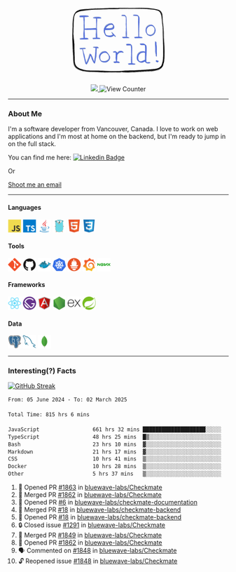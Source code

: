 <div align="center">
    <img src="./img/hello_world.webp" height="200px" width="">
    <div>
        <a href="https://www.linkedin.com/in/ajhollid">
            <img src="https://img.shields.io/badge/LinkedIn-blue"/>
        </a>
        <img src="https://komarev.com/ghpvc/?username=ajhollid&color=yellow" alt="View Counter">
    </div>
</div>

---

### About Me

I'm a software developer from Vancouver, Canada. I love to work on web applications and I'm most at home on the backend, but I'm ready to jump in on the full stack.

You can find me here: [![Linkedin Badge](https://img.shields.io/badge/-ajhollid-blue?style=flat&logo=Linkedin&logoColor=white)](https://www.linkedin.com/in/ajhollid)

Or

[Shoot me an email](mailto:ajhollid@gmail.com)

---

#### Languages

<div>
    <img src="./img/devicons/javascript-original.svg" width=30 height=30 alt="JavaScript">
    <img src="/img/devicons/typescript-original.svg" width=30 height=30 alt="TypeScript">
    <img src="./img/devicons/java-original.svg" width=30 height=30 alt="Java">
    <img src="./img/devicons/go-original.svg" width=30 height=30 alt="Golang">
    <img src="./img/devicons/html5-original.svg" width=30 height=30 alt="HTML 5">
    <img src="./img/devicons/css3-original.svg" width=30 height=30 alt="CSS 3">
</div>

#### Tools

<div>
    <img src="./img/devicons/git-original.svg" width=30 height=30 alt="Git">
    <img src="./img/devicons/github-original.svg" width=30 height=30 alt="Github">
    <img src="./img/devicons/docker-original.svg" width=30 
    height=30 alt="Docker">
    <img src="./img/devicons/kubernetes-original.svg" width=30 height=30 alt="K8">
    <img src="./img/devicons/prometheus-original.svg" width=30 height=30 alt="Prometheus">
    <img src="./img/devicons/grafana-original.svg" width=30 height=30 alt="Grafana">
    <img src="./img/devicons/nginx-original.svg" width=30 height=30 alt="Nginx">
</div>

#### Frameworks

<div>
    <img src="./img/devicons/react-original.svg" width=30 height=30 alt="React">
    <img src="./img/devicons/gatsby-original.svg" width=30 height=30 alt="Gatsby">
    <img src="./img/devicons/angularjs-original.svg" width=30 height=30 alt="AngularJS">
    <img src="./img/devicons/nodejs-original.svg" width=30 height=30 alt="NodeJS">
    <img src="./img/devicons/express-original.svg" width=30 height=30 alt="Express">
    <img src="./img/devicons/spring-original.svg" width=30 height=30 alt="Spring">
</div>

#### Data

<div>
    <img src="./img/devicons/postgresql-original.svg" width=30 height=30 alt="Postgresql">
    <img src="./img/devicons/mysql-original.svg" width=30 height=30 alt="Mysql">
    <img src="./img/devicons/mongodb-original.svg" width=30 height=30 alt="MongoDB">
</div>

---

### Interesting(?) Facts

[![GitHub Streak](http://github-readme-streak-stats.herokuapp.com?user=ajhollid)](https://git.io/streak-stats)

 <!--START_SECTION:waka-->

```txt
From: 05 June 2024 - To: 02 March 2025

Total Time: 815 hrs 6 mins

JavaScript                 661 hrs 32 mins ████████████████████░░░░░   80.60 %
TypeScript                 48 hrs 25 mins  █▒░░░░░░░░░░░░░░░░░░░░░░░   05.90 %
Bash                       23 hrs 10 mins  ▓░░░░░░░░░░░░░░░░░░░░░░░░   02.82 %
Markdown                   21 hrs 17 mins  ▓░░░░░░░░░░░░░░░░░░░░░░░░   02.60 %
CSS                        10 hrs 41 mins  ▒░░░░░░░░░░░░░░░░░░░░░░░░   01.30 %
Docker                     10 hrs 28 mins  ▒░░░░░░░░░░░░░░░░░░░░░░░░   01.28 %
Other                      5 hrs 37 mins   ▒░░░░░░░░░░░░░░░░░░░░░░░░   00.69 %
```

<!--END_SECTION:waka-->


<!--START_SECTION:activity-->
1. 💪 Opened PR [#1863](https://github.com/bluewave-labs/Checkmate/pull/1863) in [bluewave-labs/Checkmate](https://github.com/bluewave-labs/Checkmate)
2. 🎉 Merged PR [#1862](https://github.com/bluewave-labs/Checkmate/pull/1862) in [bluewave-labs/Checkmate](https://github.com/bluewave-labs/Checkmate)
3. 💪 Opened PR [#6](https://github.com/bluewave-labs/checkmate-documentation/pull/6) in [bluewave-labs/checkmate-documentation](https://github.com/bluewave-labs/checkmate-documentation)
4. 🎉 Merged PR [#18](https://github.com/bluewave-labs/checkmate-backend/pull/18) in [bluewave-labs/checkmate-backend](https://github.com/bluewave-labs/checkmate-backend)
5. 💪 Opened PR [#18](https://github.com/bluewave-labs/checkmate-backend/pull/18) in [bluewave-labs/checkmate-backend](https://github.com/bluewave-labs/checkmate-backend)
6. 🔒 Closed issue [#1291](https://github.com/bluewave-labs/Checkmate/issues/1291) in [bluewave-labs/Checkmate](https://github.com/bluewave-labs/Checkmate)
7. 🎉 Merged PR [#1849](https://github.com/bluewave-labs/Checkmate/pull/1849) in [bluewave-labs/Checkmate](https://github.com/bluewave-labs/Checkmate)
8. 💪 Opened PR [#1862](https://github.com/bluewave-labs/Checkmate/pull/1862) in [bluewave-labs/Checkmate](https://github.com/bluewave-labs/Checkmate)
9. 🗣 Commented on [#1848](https://github.com/bluewave-labs/Checkmate/issues/1848#issuecomment-2695315581) in [bluewave-labs/Checkmate](https://github.com/bluewave-labs/Checkmate)
10. 🔓 Reopened issue [#1848](https://github.com/bluewave-labs/Checkmate/issues/1848) in [bluewave-labs/Checkmate](https://github.com/bluewave-labs/Checkmate)
<!--END_SECTION:activity-->
